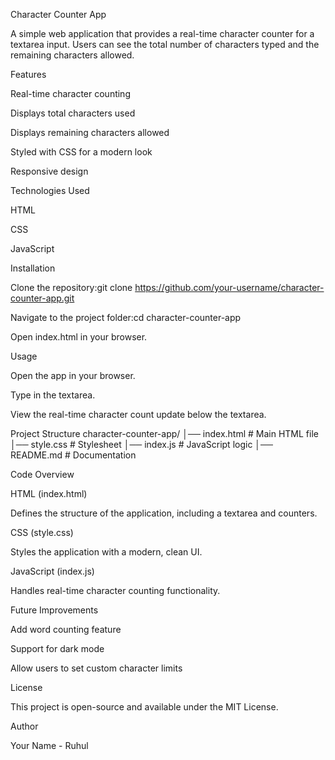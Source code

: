 Character Counter App

A simple web application that provides a real-time character counter for a textarea input. Users can see the total number of characters typed and the remaining characters allowed.

Features

Real-time character counting

Displays total characters used

Displays remaining characters allowed

Styled with CSS for a modern look

Responsive design

Technologies Used

HTML

CSS

JavaScript

Installation

Clone the repository:git clone https://github.com/your-username/character-counter-app.git

Navigate to the project folder:cd character-counter-app

Open index.html in your browser.

Usage

Open the app in your browser.

Type in the textarea.

View the real-time character count update below the textarea.

Project Structure
character-counter-app/
│── index.html        # Main HTML file
│── style.css         # Stylesheet
│── index.js          # JavaScript logic
│── README.md         # Documentation

Code Overview

HTML (index.html)

Defines the structure of the application, including a textarea and counters.

CSS (style.css)

Styles the application with a modern, clean UI.

JavaScript (index.js)

Handles real-time character counting functionality.

Future Improvements

Add word counting feature

Support for dark mode

Allow users to set custom character limits

License

This project is open-source and available under the MIT License.

Author

Your Name - Ruhul